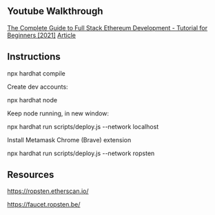 
## Youtube Walkthrough

[The Complete Guide to Full Stack Ethereum Development - Tutorial for Beginners [2021]](https://www.youtube.com/watch?v=a0osIaAOFSE)
[Article](https://dev.to/dabit3/the-complete-guide-to-full-stack-ethereum-development-3j13)


## Instructions

npx hardhat compile

Create dev accounts:

npx hardhat node

Keep node running, in new window:

npx hardhat run scripts/deploy.js --network localhost

Install Metamask Chrome (Brave) extension

npx hardhat run scripts/deploy.js --network ropsten


## Resources

https://ropsten.etherscan.io/

https://faucet.ropsten.be/